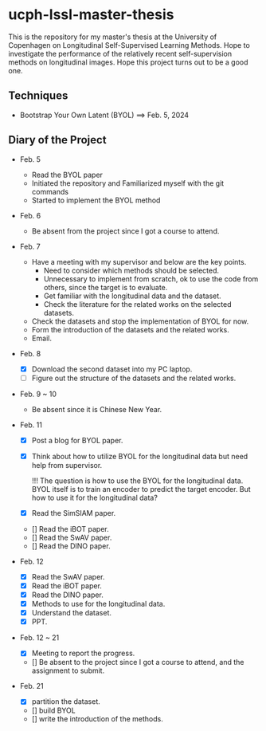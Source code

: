 # ucph-lssl-master-thesis

This is the repository for my master's thesis at the University of Copenhagen on Longitudinal Self-Supervised Learning Methods. Hope to investigate the performance of the relatively recent self-supervision methods on longitudinal images. Hope this project turns out to be a good one. 

## Techniques

- Bootstrap Your Own Latent (BYOL) ==> Feb. 5, 2024

## Diary of the Project

- Feb. 5
    - Read the BYOL paper
    - Initiated the repository and Familiarized myself with the git commands
    - Started to implement the BYOL method

- Feb. 6
    - Be absent from the project since I got a course to attend.

- Feb. 7
    - Have a meeting with my supervisor and below are the key points.
        - Need to consider which methods should be selected.
        - Unnecessary to implement from scratch, ok to use the code from others, since the target is to evaluate.
        - Get familiar with the longitudinal data and the dataset.
        - Check the literature for the related works on the selected datasets.
    - Check the datasets and stop the implementation of BYOL for now.
    - Form the introduction of the datasets and the related works.
    - Email.

- Feb. 8
    - [x] Download the second dataset into my PC laptop.
    - [ ] Figure out the structure of the datasets and the related works.

- Feb. 9 ~ 10
    - Be absent since it is Chinese New Year.

- Feb. 11
    - [x] Post a blog for BYOL paper.
    - [x] Think about how to utilize BYOL for the longitudinal data but need help from supervisor.

        !!! The question is how to use the BYOL for the longitudinal data. BYOL itself is to train an encoder to predict the target encoder. But how to use it for the longitudinal data?

    - [x] Read the SimSIAM paper.
    - [] Read the iBOT paper.
    - [] Read the SwAV paper.
    - [] Read the DINO paper.

- Feb. 12
    - [x] Read the SwAV paper.
    - [x] Read the iBOT paper.
    - [x] Read the DINO paper.
    - [x] Methods to use for the longitudinal data.
    - [x] Understand the dataset.
    - [x] PPT.

- Feb. 12 ~ 21
    - [x] Meeting to report the progress.
    - [] Be absent to the project since I got a course to attend, and the assignment to submit.

- Feb. 21
    - [x] partition the dataset.
    - [] build BYOL
    - [] write the introduction of the methods.